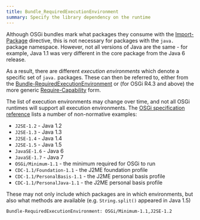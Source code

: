 ```yaml
---
title: Bundle_RequiredExecutionEnvironment
summary: Specify the library dependency on the runtime
---
```


Although OSGi bundles mark what packages they consume with the
[Import-Package](Import-Package "wikilink") directive, this is not
necessary for packages with the `java.` package namespace. However, not
all versions of Java are the same - for example, Java 1.1 was very
different in the core package from the Java 6 release.

As a result, there are different *execution environments* which denote a
specific set of `java.` packages. These can then be referred to, either
from the
[Bundle-RequiredExecutionEnvironment](Bundle-RequiredExecutionEnvironment "wikilink")
or (for OSGi R4.3 and above) the more generic
[Require-Capability](Require-Capability "wikilink") form.

The list of execution environments may change over time, and not all
OSGi runtimes will support all execution environments. The [OSGi
specification reference](http://www.osgi.org/Specifications/Reference)
lists a number of non-normative examples:

-   `J2SE-1.2` - Java 1.2
-   `J2SE-1.3` - Java 1.3
-   `J2SE-1.4` - Java 1.4
-   `J2SE-1.5` - Java 1.5
-   `JavaSE-1.6` - Java 6
-   `JavaSE-1.7` - Java 7
-   `OSGi/Minimum-1.1` - the minimum required for OSGi to run
-   `CDC-1.1/Foundation-1.1` - the J2ME foundation profile
-   `CDC-1.1/PersonalBasis-1.1` - the J2ME personal basis profile
-   `CDC-1.1/PersonalJava-1.1` - the J2ME personal basis profile

These may not only include which packages are in which environments, but
also what methods are available (e.g. `String.split()` appeared in Java
1.5)

`Bundle-RequiredExecutionEnvironment: OSGi/Minimum-1.1,J2SE-1.2`


